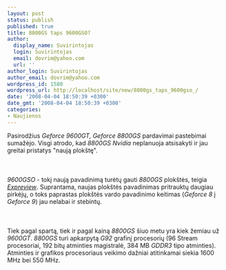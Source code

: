 ```yaml
---
layout: post
status: publish
published: true
title: 8800GS taps 9600GSO?
author:
  display_name: Suvirintojas
  login: Suvirintojas
  email: dovrim@yahoo.com
  url: ''
author_login: Suvirintojas
author_email: dovrim@yahoo.com
wordpress_id: 1580
wordpress_url: http://localhost/site/new/8800gs_taps_9600gso_/
date: '2008-04-04 18:50:39 +0300'
date_gmt: '2008-04-04 18:50:39 +0300'
categories:
- Naujienos
---
```

<p>Pasirodžius <i>Geforce 9600GT, Geforce 8800GS</i> pardavimai pastebimai sumažėjo. Visgi atrodo, kad <i>8800GS Nvidia</i> neplanuoja atsisakyti ir jau greitai pristatys &quot;naują plokštę&quot;.<br />
<br><br />
<br><i>9600GSO</i> - tokį naują pavadinimą turėtų gauti <i>8800GS</i> plokštės, teigia <a class="ns" href="http://en.expreview.com/2008/04/04/name-change-geforce-8800gs-to-become-geforce-9600gso/"><i>Expreview</i></a>. Suprantama, naujas plokštės pavadinimas pritrauktų daugiau pirkėjų, o toks paprastas plokštės vardo pavadinimo keitimas (<i>Geforce 8</i> į <i>Geforce 9</i>) jau nelabai ir stebintų.<br />
<br><br />
<br>Tiek pagal spartą, tiek ir pagal kainą <i>8800GS</i> šiuo metu yra kiek žemiau už <i>9600GT</i>. <i>8800GS</i> turi apkarpytą <i>G92</i> grafinį procesorių (96 Stream procesoriai, 192 bitų atminties magistralė, 384 MB <i>GDDR3</i> tipo atminties). Atminties ir grafikos procesoriaus veikimo dažniai atitinkamai siekia 1600 MHz bei 550 MHz.</p>
